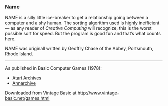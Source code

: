 ### Name

NAME is a silly little ice-breaker to get a relationship going between a computer and a shy human. The sorting algorithm used is highly inefficient — as any reader of _Creative Computing_ will recognize, this is the worst possible sort for speed. But the program is good fun and that’s what counts here.

NAME was originall written by Geoffry Chase of the Abbey, Portsmouth, Rhode Island.

---

As published in Basic Computer Games (1978):
- [Atari Archives](https://www.atariarchives.org/basicgames/showpage.php?page=116)
- [Annarchive](https://annarchive.com/files/Basic_Computer_Games_Microcomputer_Edition.pdf#page=131)

Downloaded from Vintage Basic at
http://www.vintage-basic.net/games.html
